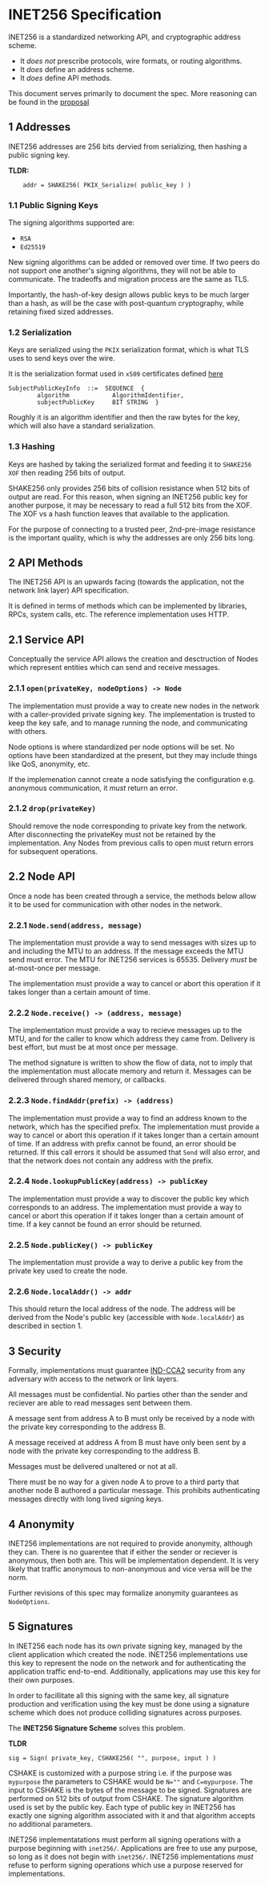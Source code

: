 # INET256 Specification

INET256 is a standardized networking API, and cryptographic address scheme.

- It *does not* prescribe protocols, wire formats, or routing algorithms.
- It *does* define an address scheme.
- It *does* define API methods.

This document serves primarily to document the spec.  More reasoning can be found in the [proposal](./00_Proposal.md)

## 1 Addresses
INET256 addresses are 256 bits dervied from serializing, then hashing a public signing key.

**TLDR:**
```
    addr = SHAKE256( PKIX_Serialize( public_key ) ) 
```

### 1.1 Public Signing Keys
The signing algorithms supported are:
- `RSA`
- `Ed25519`

New signing algorithms can be added or removed over time.
If two peers do not support one another's signing algorithms, they will not be able to communicate.
The tradeoffs and migration process are the same as TLS.

Importantly, the hash-of-key design allows public keys to be much larger than a hash, as will be the case with post-quantum cryptography, while retaining fixed sized addresses.

### 1.2 Serialization
Keys are serialized using the `PKIX` serialization format, which is what TLS uses to send keys over the wire.

It is the serialization format used in `x509` certificates defined [here](https://www.rfc-editor.org/rfc/rfc5280.html#section-4.1)

```
SubjectPublicKeyInfo  ::=  SEQUENCE  {
        algorithm            AlgorithmIdentifier,
        subjectPublicKey     BIT STRING  }
```
Roughly it is an algorithm identifier and then the raw bytes for the key, which will also have a standard serialization.

### 1.3 Hashing
Keys are hashed by taking the serialized format and feeding it to `SHAKE256 XOF` then reading 256 bits of output.

SHAKE256 only provides 256 bits of collision resistance when 512 bits of output are read.
For this reason, when signing an INET256 public key for another purpose, it may be necessary to read a full 512 bits from the XOF.  The XOF vs a hash function leaves that available to the application.

For the purpose of connecting to a trusted peer, 2nd-pre-image resistance is the important quality, which is why the addresses are only 256 bits long.

## 2 API Methods
The INET256 API is an upwards facing (towards the application, not the network link layer) API specification.

It is defined in terms of methods which can be implemented by libraries, RPCs, system calls, etc.
The reference implementation uses HTTP.

## 2.1 Service API
Conceptually the service API allows the creation and desctruction of Nodes which represent entities which can send and receive messages.

### 2.1.1 `open(privateKey, nodeOptions) -> Node`
The implementation must provide a way to create new nodes in the network with a caller-provided private signing key.
The implementation is trusted to keep the key safe, and to manage running the node, and communicating with others.

Node options is where standardized per node options will be set.
No options have been standardized at the present, but they may include things like QoS, anonymity, etc.

If the implemenation cannot create a node satisfying the configuration e.g. anonymous communication, it *must* return an error.

### 2.1.2 `drop(privateKey)`
Should remove the node corresponding to private key from the network.
After disconnecting the privateKey must not be retained by the implementation.
Any Nodes from previous calls to open must return errors for subsequent operations.

## 2.2 Node API
Once a node has been created through a service, the methods below allow it to be used for communication with other nodes in the network.

### 2.2.1 `Node.send(address, message)`
The implementation must provide a way to send messages with sizes up to and including the MTU to an address.
If the message exceeds the MTU send must error.
The MTU for INET256 services is 65535.
Delivery *must* be at-most-once per message.

The implementation must provide a way to cancel or abort this operation if it takes longer than a certain amount of time.

### 2.2.2 `Node.receive() -> (address, message)`
The implementation must provide a way to recieve messages up to the MTU, and for the caller to know which address they came from.
Delivery is best effort, but must be at most once per message.

The method signature is written to show the flow of data, not to imply that the implementation must allocate memory and return it.
Messages can be delivered through shared memory, or callbacks.

### 2.2.3 `Node.findAddr(prefix) -> (address)`
The implementation must provide a way to find an address known to the network, which has the specified prefix.
The implementation must provide a way to cancel or abort this operation if it takes longer than a certain amount of time.
If an address with prefix cannot be found, an error should be returned.
If this call errors it should be assumed that `Send` will also error, and that the network does not contain any address with the prefix.

### 2.2.4 `Node.lookupPublicKey(address) -> publicKey`
The implementation must provide a way to discover the public key which corresponds to an address.
The implementation must provide a way to cancel or abort this operation if it takes longer than a certain amount of time.
If a key cannot be found an error should be returned.

### 2.2.5 `Node.publicKey() -> publicKey`
The implementation must provide a way to derive a public key from the private key used to create the node.

### 2.2.6 `Node.localAddr() -> addr`
This should return the local address of the node.
The address will be derived from the Node's public key (accessible with `Node.localAddr`) as described in section 1.

## 3 Security
Formally, implementations must guarantee [IND-CCA2](https://en.wikipedia.org/wiki/Ciphertext_indistinguishability) security from any adversary with access to the network or link layers.

All messages must be confidential.
No parties other than the sender and reciever are able to read messages sent between them.

A message sent from address A to B must only be received by a node with the private key corresponding to the address B.

A message received at address A from B must have only been sent by a node with the private key corresponding to the address B.

Messages must be delivered unaltered or not at all.

There must be no way for a given node A to prove to a third party that another node B authored a particular message.
This prohibits authenticating messages directly with long lived signing keys.

## 4 Anonymity
INET256 implementations are not required to provide anonymity, although they can.
There is no guarentee that if either the sender or reciever is anonymous, then both are.
This will be implementation dependent.
It is very likely that traffic anonymous to non-anonymous and vice versa will be the norm.

Further revisions of this spec may formalize anonymity guarantees as `NodeOptions`.

## 5 Signatures
In INET256 each node has its own private signing key, managed by the client application which created the node.
INET256 implementations use this key to represent the node on the network and for authenticating the application traffic end-to-end.
Additionally, applications may use this key for their own purposes.

In order to facillitate all this signing with the same key, all signature production and verification using the key must be done using a signature scheme which does not produce colliding signatures across purposes.

The **INET256 Signature Scheme** solves this problem.

**TLDR**
```
sig = Sign( private_key, CSHAKE256( "", purpose, input ) )
```

CSHAKE is customized with a purpose string i.e. if the purpose was `mypurpose` the parameters to CSHAKE would be `N=""` and `C=mypurpose`.
The input to CSHAKE is the bytes of the message to be signed.
Signatures are performed on 512 bits of output from CSHAKE.
The signature algorithm used is set by the public key.
Each type of public key in INET256 has exactly one signing algorithm associated with it and that algorithm accepts no additional parameters.

INET256 implementatations must perform all signing operations with a purpose beginning with `inet256/`.
Applications are free to use any purpose, so long as it does not begin with `inet256/`.
INET256 implementations *must* refuse to perform signing operations which use a purpose reserved for implementations.
